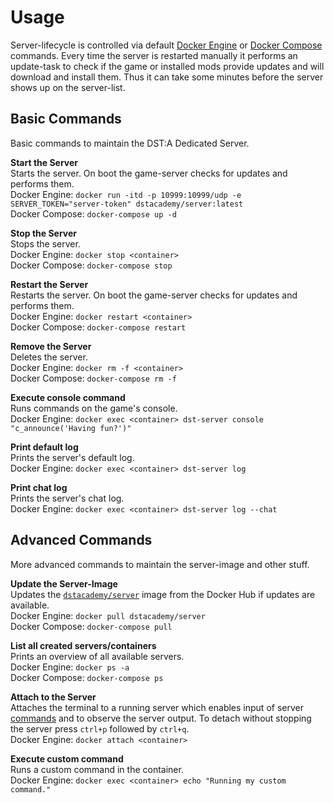 # Usage

Server-lifecycle is controlled via default [Docker Engine][engine-cli] or [Docker Compose][compose-cli]
commands. Every time the server is restarted manually it performs an update-task to check if the
game or installed mods provide updates and will download and install them. Thus it can take some
minutes before the server shows up on the server-list.

## Basic Commands
Basic commands to maintain the DST:A Dedicated Server.

**Start the Server**  
Starts the server. On boot the game-server checks for updates and performs them.  
Docker Engine:
`docker run -itd -p 10999:10999/udp -e SERVER_TOKEN="server-token" dstacademy/server:latest`  
Docker Compose:
`docker-compose up -d`

**Stop the Server**  
Stops the server.  
Docker Engine:
`docker stop <container>`  
Docker Compose:
`docker-compose stop`

**Restart the Server**  
Restarts the server. On boot the game-server checks for updates and performs them.  
Docker Engine:
`docker restart <container>`  
Docker Compose:
`docker-compose restart`

**Remove the Server**  
Deletes the server.  
Docker Engine:
`docker rm -f <container>`  
Docker Compose:
`docker-compose rm -f`

**Execute console command**  
Runs commands on the game's console.  
Docker Engine:
`docker exec <container> dst-server console "c_announce('Having fun?')"`

**Print default log**  
Prints the server's default log.  
Docker Engine:
`docker exec <container> dst-server log`

**Print chat log**  
Prints the server's chat log.  
Docker Engine:
`docker exec <container> dst-server log --chat`

## Advanced Commands
More advanced commands to maintain the server-image and other stuff.

**Update the Server-Image**  
Updates the [`dstacademy/server`][image] image from the Docker Hub if updates are available.  
Docker Engine:
`docker pull dstacademy/server`  
Docker Compose:
`docker-compose pull`

**List all created servers/containers**  
Prints an overview of all available servers.  
Docker Engine:
`docker ps -a`  
Docker Compose:
`docker-compose ps`

**Attach to the Server**  
Attaches the terminal to a running server which enables input of server [commands][reference-commands]
and to observe the server output. To detach without stopping the server press `ctrl+p` followed by `ctrl+q`.  
Docker Engine:
`docker attach <container>`

**Execute custom command**  
Runs a custom command in the container.  
Docker Engine:
`docker exec <container> echo "Running my custom command."`

[engine-cli]: https://docs.docker.com/engine/reference/commandline/
[compose-cli]: https://docs.docker.com/compose/reference/
[reference-commands]: http://dont-starve-game.wikia.com/wiki/Console/Don't_Starve_Together_Commands
[image]: https://hub.docker.com/r/dstacademy/server/
